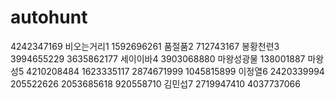# autohunt
4242347169
비오는거리1 1592696261
품절품2 712743167
봉황천련3 3994655229 3635862177
세이이바4 3903068880
마왕성광물 138001887
마왕성5 4210208484 1623335117 2874671999 1045815899
이정열6 2420339994 205522626 2053685618 920558710
김민섭7 2719947410 4037737066
